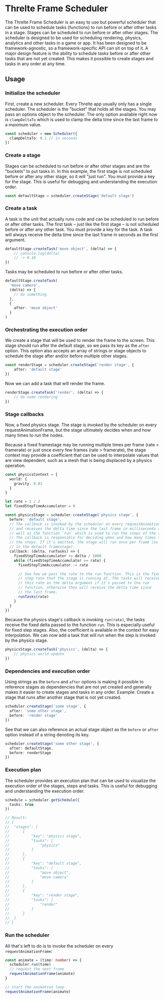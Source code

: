 # Threlte Frame Scheduler

The Threlte Frame Scheduler is an easy to use but powerful scheduler that
can be used to schedule tasks (functions) to run before or after other
tasks in a stage. Stages can be scheduled to run before or after other
stages. The scheduler is designed to be used for scheduling rendering,
physics, analytics and other tasks in a game or app. It has been designed
to be framework-agnostic, so a framework-specific API can sit on top of it.
A major design feature is the ability to schedule tasks before or after
other tasks that are not yet created. This makes it possible to create
stages and tasks in any order at any time.

## Usage

### Initialize the scheduler

First, create a new scheduler. Every Threlte app usually only has a single
scheduler. The scheduler is the "bucket" that holds all the stages. You
may pass an options object to the scheduler. The only option available
right now is `clampDeltaTo` which is used to clamp the delta time since
the last frame to a maximum value.

```ts
const scheduler = new Scheduler({
  clampDeltaTo: 0.1 // in seconds
})
```

### Create a stage

Stages can be scheduled to run before or after
other stages and are the "buckets" to put tasks in. In this example, the
first stage is not scheduled before or after any other stage, so it will
"just run". You must provide a key for the stage. This is useful for
debugging and understanding the execution order.

```ts
const defaultStage = scheduler.createStage('default stage')
```

### Create a task

A task is the unit that actually runs code and can be scheduled to run before or
after other tasks. The first task – just like the first stage – is not scheduled
before or after any other task. You must provide a key for the task. A task will
always receive the delta time since the last frame in seconds as the first
argument.

```ts
defaultStage.createTask('move object', (delta) => {
	// console.log(delta)
	// -> 0.16
})
```

Tasks may be scheduled to run before or after other tasks.

```ts
defaultStage.createTask(
  'move camera',
  (delta) => {
    // do something
  },
  {
    after: 'move object'
  }
)
```

### Orchestrating the execution order

We create a stage that will be used to render the frame to the screen. This
stage should run after the default stage, so we pass its key as the `after`
option. This option also accepts an array of strings or stage objects to
schedule the stage after and/or before multiple other stages.

```ts
const renderStage = scheduler.createStage('render stage', {
	after: 'default stage'
})
```

Now we can add a task that will render the frame.

```ts
renderStage.createTask('render', (delta) => {
	// do some rendering
})
```

### Stage callbacks

Now, a fixed physics stage. The stage is *invoked* by the scheduler on every
requestAnimationFrame, but the stage ultimately decides when and how many
times to run the nodes.

Because a fixed framestage may be running multiple times per frame (rate <
framerate) or just once every few frames (rate > framerate), the stage
context may provide a coefficient that can be used to interpolate values
that are view dependent, such as a mesh that is being displaced by a
physics operation.

```ts
const physicsContext = {
  world: {
    gravity: 9.81
  }
}

let rate = 1 / 2
let fixedStepTimeAccumulator = 0

const physicsStage = scheduler.createStage('physics stage', {
  before: 'default stage',
  // The callback is invoked by the scheduler on every requestAnimationFrame
  // and receives the delta time since the last frame in milliseconds as
  // well as the function `run` which is used to run the steps of the stage.
  // The callback is responsible for deciding when and how many times to run
  // the steps. If it's omitted, the stage will run once per frame (as shown
  // in the default framestage).
  callback: (delta, runTasks) => {
    fixedStepTimeAccumulator += delta / 1000
    while (fixedStepTimeAccumulator >= rate) {
      fixedStepTimeAccumulator -= rate

      // See how we pass the rate to the run function. This is the fixed
      // step rate that the stage is running at. The tasks will receive
      // this rate as the delta argument if it's passed to the run
      // function, otherwise they will receive the delta time since
      // the last frame.
      runTasks(rate)
    }
  }
})
```

Because the physics stage's callback is invoking `run(rate)`, the tasks
receive the fixed delta passed to the function `run`. This is especially
useful for fixed step stages. Also, the coefficient is available in the
context for easy interpolation. We can now add a task that will run when
the step is invoked by the physics stage.

```ts
physicsStage.createTask('physics', (delta) => {
	// physics world update
})
```

### Dependencies and execution order

Using strings as the `before` and `after` options is making it possible to
reference stages as dependencies that are not yet created and generally
makes it easier to create stages and tasks in any order. Example: Create a
stage that runs after another stage that is not yet created.

```ts
scheduler.createStage('some stage', {
  after: 'some other stage',
  before: 'render stage'
})
```

See that we can also reference an actual stage object as the `before` or
`after` option instead of a string denoting its key.

```ts
scheduler.createStage('some other stage', {
  after: defaultStage,
  before: renderStage
})
```

### Execution plan

The scheduler provides an execution plan that can be used to visualize the
execution order of the stages, steps and tasks. This is useful for debugging and
understanding the execution order.

```ts
schedule = scheduler.getSchedule({
  tasks: true
})

// Result:
// {
// 	"stages": [
// 		{
// 			"key": "physics stage",
// 			"tasks": [
// 				"physics"
// 			]
// 		},
// 		{
// 			"key": "default stage",
// 			"tasks": [
// 				"move object",
// 				"move camera"
// 			]
// 		},
// 		{
// 			"key": "render stage",
// 			"tasks": [
// 				"render"
// 			]
// 		}
// 	]
// }
```

### Run the scheduler

All that's left to do is to invoke the scheduler on every `requestAnimationFrame`:

```ts
const animate = (time: number) => {
  scheduler.run(time)
  // request the next frame
  requestAnimationFrame(animate)
}

// start the animation loop
requestAnimationFrame(animate)
```
